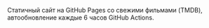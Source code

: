 Статичный сайт на GitHub Pages со свежими фильмами (TMDB), автообновление каждые 6 часов GitHub Actions.
